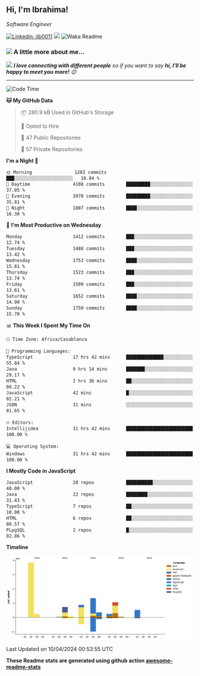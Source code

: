 <h2>Hi, I'm Ibrahima! </h2>
<p><em>Software Engineer 
</em></p>


[![Linkedin: iib0011](https://img.shields.io/badge/-iib0011-blue?style=flat-square&logo=Linkedin&logoColor=white&link=https://www.linkedin.com/in/iib0011/)](https://www.linkedin.com/in/iib0011/)
![](https://visitor-badge.glitch.me/badge?page_id=iib0011)
![Waka Readme](https://github.com/iib0011/iib0011/workflows/Waka%20Readme/badge.svg)


### <img src="https://media.giphy.com/media/VgCDAzcKvsR6OM0uWg/giphy.gif" width="50"> A little more about me...  


<img src="https://media.giphy.com/media/LnQjpWaON8nhr21vNW/giphy.gif" width="60"> <em><b>I love connecting with different people</b> so if you want to say <b>hi, I'll be happy to meet you more!</b> 😊</em>

---
<!--START_SECTION:waka-->
![Code Time](http://img.shields.io/badge/Code%20Time-3%2C230%20hrs%2057%20mins-blue)

**🐱 My GitHub Data** 

> 📦 280.9 kB Used in GitHub's Storage 
 > 
> 💼 Opted to Hire
 > 
> 📜 47 Public Repositories 
 > 
> 🔑 57 Private Repositories 
 > 
**I'm a Night 🦉** 

```text
🌞 Morning                1202 commits        ███░░░░░░░░░░░░░░░░░░░░░░   10.84 % 
🌆 Daytime                4108 commits        █████████░░░░░░░░░░░░░░░░   37.05 % 
🌃 Evening                3970 commits        █████████░░░░░░░░░░░░░░░░   35.81 % 
🌙 Night                  1807 commits        ████░░░░░░░░░░░░░░░░░░░░░   16.30 % 
```
📅 **I'm Most Productive on Wednesday** 

```text
Monday                   1412 commits        ███░░░░░░░░░░░░░░░░░░░░░░   12.74 % 
Tuesday                  1488 commits        ███░░░░░░░░░░░░░░░░░░░░░░   13.42 % 
Wednesday                1753 commits        ████░░░░░░░░░░░░░░░░░░░░░   15.81 % 
Thursday                 1523 commits        ███░░░░░░░░░░░░░░░░░░░░░░   13.74 % 
Friday                   1509 commits        ███░░░░░░░░░░░░░░░░░░░░░░   13.61 % 
Saturday                 1652 commits        ████░░░░░░░░░░░░░░░░░░░░░   14.90 % 
Sunday                   1750 commits        ████░░░░░░░░░░░░░░░░░░░░░   15.78 % 
```


📊 **This Week I Spent My Time On** 

```text
🕑︎ Time Zone: Africa/Casablanca

💬 Programming Languages: 
TypeScript               17 hrs 42 mins      ██████████████░░░░░░░░░░░   55.84 % 
Java                     9 hrs 14 mins       ███████░░░░░░░░░░░░░░░░░░   29.17 % 
HTML                     2 hrs 36 mins       ██░░░░░░░░░░░░░░░░░░░░░░░   08.22 % 
JavaScript               42 mins             █░░░░░░░░░░░░░░░░░░░░░░░░   02.21 % 
JSON                     31 mins             ░░░░░░░░░░░░░░░░░░░░░░░░░   01.65 % 

🔥 Editors: 
Intellijidea             31 hrs 42 mins      █████████████████████████   100.00 % 

💻 Operating System: 
Windows                  31 hrs 42 mins      █████████████████████████   100.00 % 
```

**I Mostly Code in JavaScript** 

```text
JavaScript               28 repos            ██████████░░░░░░░░░░░░░░░   40.00 % 
Java                     22 repos            ████████░░░░░░░░░░░░░░░░░   31.43 % 
TypeScript               7 repos             ██░░░░░░░░░░░░░░░░░░░░░░░   10.00 % 
HTML                     6 repos             ██░░░░░░░░░░░░░░░░░░░░░░░   08.57 % 
PLpgSQL                  2 repos             █░░░░░░░░░░░░░░░░░░░░░░░░   02.86 % 
```



**Timeline**

![Lines of Code chart](https://raw.githubusercontent.com/iib0011/iib0011/master/assets/bar_graph.png)


 Last Updated on 10/04/2024 00:53:55 UTC
<!--END_SECTION:waka-->

**These Readme stats are generated using github action [awesome-readme-stats](https://github.com/iib0011/waka-readme-stats)**
